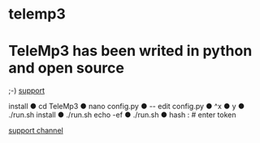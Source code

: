 # telemp3
# TeleMp3 has been writed in python and open source

;-)
[support](https://telegram.me/nfrat_1)

install 
● cd TeleMp3
● nano config.py
● -- edit config.py
● ^x
● y
● ./run.sh install
● ./run.sh echo -ef
● ./run.sh
● hash : # enter token

[support channel](https://telegram.me/lmAnonymous)
